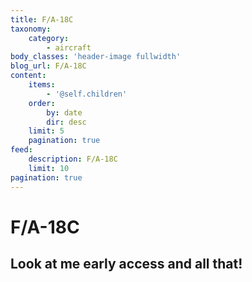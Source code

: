 ```yaml
---
title: F/A-18C
taxonomy:
    category:
        - aircraft
body_classes: 'header-image fullwidth'
blog_url: F/A-18C
content:
    items:
        - '@self.children'
    order:
        by: date
        dir: desc
    limit: 5
    pagination: true
feed:
    description: F/A-18C
    limit: 10
pagination: true
---
```


# F/A-18C

## Look at me early access and all that!
